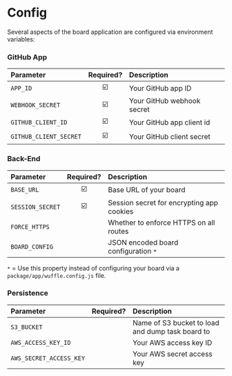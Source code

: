 # Config

Several aspects of the board application are configured via environment variables:


### GitHub App

| Parameter | Required? | Description |
| :--- | :---: |:--- |
| `APP_ID` | :ballot_box_with_check: | Your GitHub app ID |
| `WEBHOOK_SECRET` | :ballot_box_with_check: | Your GitHub webhook secret |
| `GITHUB_CLIENT_ID` | :ballot_box_with_check: | Your GitHub app client id |
| `GITHUB_CLIENT_SECRET` | :ballot_box_with_check: | Your GitHub client secret |


### Back-End

| Parameter | Required? | Description |
| :--- | :---: |:--- |
| `BASE_URL` | :ballot_box_with_check: | Base URL of your board |
| `SESSION_SECRET` | :ballot_box_with_check: | Session secret for encrypting app cookies |
| `FORCE_HTTPS` | | Whether to enforce HTTPS on all routes |
| `BOARD_CONFIG` | | JSON encoded board configuration `*` |

`*` = Use this property instead of configuring your board via a `package/app/wuffle.config.js` file.


### Persistence

| Parameter | Required? | Description |
| :--- | :---: |:--- |
| `S3_BUCKET` |  | Name of S3 bucket to load and dump task board to |
| `AWS_ACCESS_KEY_ID` |  | Your AWS access key ID |
| `AWS_SECRET_ACCESS_KEY` |  | Your AWS secret access key |
